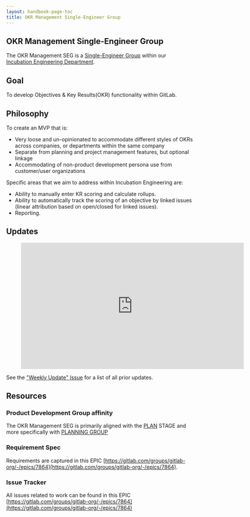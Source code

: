 ```yaml
---
layout: handbook-page-toc
title: OKR Management Single-Engineer Group
---
```


## OKR Management Single-Engineer Group

The OKR Management SEG is a [Single-Engineer Group](/company/team/structure/#single-engineer-groups) within our [Incubation Engineering Department](/handbook/engineering/development/incubation/).

## Goal
To develop Objectives & Key Results(OKR) functionality within GitLab.


## Philosophy
To create an MVP that is:

* Very loose and un-opinionated to accommodate different styles of OKRs across companies, or departments within the same company
* Separate from planning and project management features, but optional linkage
* Accommodating of non-product development persona use from customer/user organizations

Specific areas that we aim to address within Incubation Engineering are:

* Ability to manually enter KR scoring and calculate rollups. 
* Ability to automatically track the scoring of an objective by linked issues (linear attribution based on open/closed for linked issues).
* Reporting.

## Updates

<figure class="video_container">
    <iframe width="600" height="340" src="https://www.youtube.com/embed?max-results=1&controls=0&showinfo=0&rel=0&listType=playlist&list=PL05JrBw4t0KpwNFX39BislgPAjal0qoyU" frameborder="0" allowfullscreen></iframe>
</figure>

See the ["Weekly Update" Issue](https://gitlab.com/gitlab-org/incubation-engineering/okr/meta/-/issues/1) for a list of all prior updates.


## Resources

### Product Development Group affinity
The OKR Management SEG is primarily aligned with the [PLAN](https://about.gitlab.com/handbook/product/categories/#plan-stage) STAGE and more specifically with [PLANNING GROUP](https://about.gitlab.com/handbook/product/categories/#product-planning-group)

### Requirement Spec 
Requirements are captured in this EPIC  [https://gitlab.com/groups/gitlab-org/-/epics/7864](https://gitlab.com/groups/gitlab-org/-/epics/7864).

### Issue Tracker
All issues related to work can be found in this EPIC [https://gitlab.com/groups/gitlab-org/-/epics/7864](https://gitlab.com/groups/gitlab-org/-/epics/7864)


